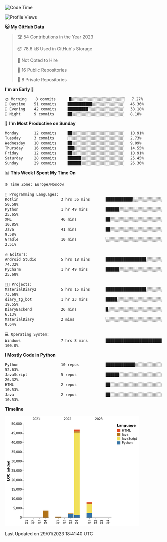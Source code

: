 <!--START_SECTION:waka-->
![Code Time](http://img.shields.io/badge/Code%20Time-7%20hrs%2025%20mins-blue)

![Profile Views](http://img.shields.io/badge/Profile%20Views-70-blue)

**🐱 My GitHub Data** 

> 🏆 54 Contributions in the Year 2023
 > 
> 📦 78.6 kB Used in GitHub's Storage 
 > 
> 🚫 Not Opted to Hire
 > 
> 📜 16 Public Repositories 
 > 
> 🔑 8 Private Repositories  
 > 
**I'm an Early 🐤** 

```text
🌞 Morning    8 commits      █░░░░░░░░░░░░░░░░░░░░░░░░   7.27% 
🌆 Daytime    51 commits     ███████████░░░░░░░░░░░░░░   46.36% 
🌃 Evening    42 commits     █████████░░░░░░░░░░░░░░░░   38.18% 
🌙 Night      9 commits      ██░░░░░░░░░░░░░░░░░░░░░░░   8.18%

```
📅 **I'm Most Productive on Sunday** 

```text
Monday       12 commits     ██░░░░░░░░░░░░░░░░░░░░░░░   10.91% 
Tuesday      3 commits      ░░░░░░░░░░░░░░░░░░░░░░░░░   2.73% 
Wednesday    10 commits     ██░░░░░░░░░░░░░░░░░░░░░░░   9.09% 
Thursday     16 commits     ███░░░░░░░░░░░░░░░░░░░░░░   14.55% 
Friday       12 commits     ██░░░░░░░░░░░░░░░░░░░░░░░   10.91% 
Saturday     28 commits     ██████░░░░░░░░░░░░░░░░░░░   25.45% 
Sunday       29 commits     ██████░░░░░░░░░░░░░░░░░░░   26.36%

```


📊 **This Week I Spent My Time On** 

```text
⌚︎ Time Zone: Europe/Moscow

💬 Programming Languages: 
Kotlin                   3 hrs 36 mins       ████████████░░░░░░░░░░░░░   50.58% 
Python                   1 hr 49 mins        ██████░░░░░░░░░░░░░░░░░░░   25.65% 
XML                      46 mins             ██░░░░░░░░░░░░░░░░░░░░░░░   10.85% 
Java                     41 mins             ██░░░░░░░░░░░░░░░░░░░░░░░   9.58% 
Gradle                   10 mins             ░░░░░░░░░░░░░░░░░░░░░░░░░   2.51%

🔥 Editors: 
Android Studio           5 hrs 18 mins       ██████████████████░░░░░░░   74.32% 
PyCharm                  1 hr 49 mins        ██████░░░░░░░░░░░░░░░░░░░   25.68%

🐱‍💻 Projects: 
MaterialDiary2           5 hrs 15 mins       ██████████████████░░░░░░░   73.68% 
diary_tg_bot             1 hr 23 mins        █████░░░░░░░░░░░░░░░░░░░░   19.55% 
DiaryBackend             26 mins             █░░░░░░░░░░░░░░░░░░░░░░░░   6.13% 
MaterialDiary            2 mins              ░░░░░░░░░░░░░░░░░░░░░░░░░   0.64%

💻 Operating System: 
Windows                  7 hrs 8 mins        █████████████████████████   100.0%

```

**I Mostly Code in Python** 

```text
Python                   10 repos            █████████████░░░░░░░░░░░░   52.63% 
JavaScript               5 repos             ██████░░░░░░░░░░░░░░░░░░░   26.32% 
HTML                     2 repos             ██░░░░░░░░░░░░░░░░░░░░░░░   10.53% 
Java                     2 repos             ██░░░░░░░░░░░░░░░░░░░░░░░   10.53%

```


**Timeline**

![Chart not found](https://raw.githubusercontent.com/Adlemex/Adlemex/main/charts/bar_graph.png) 


 Last Updated on 29/01/2023 18:41:40 UTC
<!--END_SECTION:waka-->
